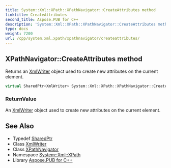 ```yaml
---
title: System::Xml::XPath::XPathNavigator::CreateAttributes method
linktitle: CreateAttributes
second_title: Aspose.PUB for C++
description: 'System::Xml::XPath::XPathNavigator::CreateAttributes method. Returns an XmlWriter object used to create new attributes on the current element in C++.'
type: docs
weight: 7200
url: /cpp/system.xml.xpath/xpathnavigator/createattributes/
---
```

## XPathNavigator::CreateAttributes method


Returns an [XmlWriter](../../../system.xml/xmlwriter/) object used to create new attributes on the current element.

```cpp
virtual SharedPtr<XmlWriter> System::Xml::XPath::XPathNavigator::CreateAttributes()
```


### ReturnValue

An [XmlWriter](../../../system.xml/xmlwriter/) object used to create new attributes on the current element.

## See Also

* Typedef [SharedPtr](../../../system/sharedptr/)
* Class [XmlWriter](../../../system.xml/xmlwriter/)
* Class [XPathNavigator](../)
* Namespace [System::Xml::XPath](../../)
* Library [Aspose.PUB for C++](../../../)
